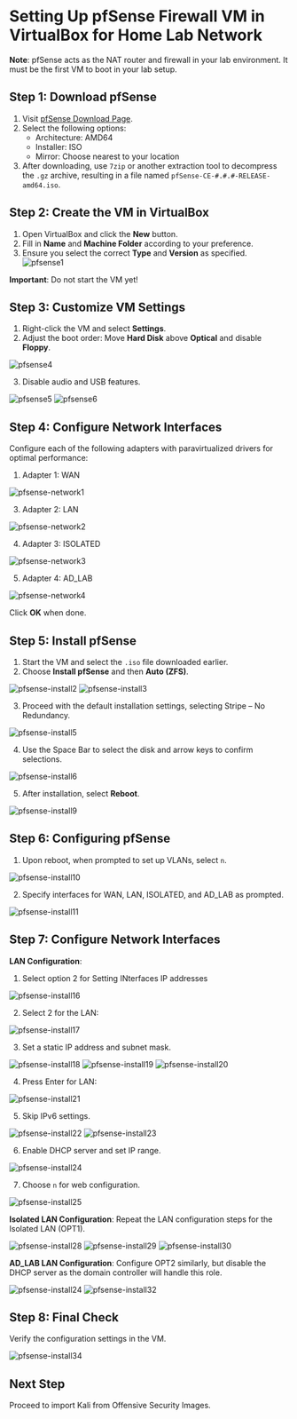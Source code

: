 
# Setting Up pfSense Firewall VM in VirtualBox for Home Lab Network

**Note**: pfSense acts as the NAT router and firewall in your lab environment. It must be the first VM to boot in your lab setup.

## Step 1: Download pfSense
1. Visit [pfSense Download Page](https://www.pfsense.org/download/).
2. Select the following options:
   - Architecture: AMD64
   - Installer: ISO
   - Mirror: Choose nearest to your location
3. After downloading, use `7zip` or another extraction tool to decompress the `.gz` archive, resulting in a file named `pfSense-CE-#.#.#-RELEASE-amd64.iso`.

## Step 2: Create the VM in VirtualBox
1. Open VirtualBox and click the **New** button.
2. Fill in **Name** and **Machine Folder** according to your preference.
3. Ensure you select the correct **Type** and **Version** as specified.
![pfsense1](https://github.com/mjohansona2/Home-Lab/assets/6199686/7b734ade-b72c-4d6f-9056-b1a2a1cd301f)

**Important**: Do not start the VM yet!

## Step 3: Customize VM Settings
1. Right-click the VM and select **Settings**.
2. Adjust the boot order: Move **Hard Disk** above **Optical** and disable **Floppy**.

![pfsense4](https://github.com/mjohansona2/Home-Lab/assets/6199686/62333ffb-991d-4b4e-8663-a4f1eb28f773)

3. Disable audio and USB features.

![pfsense5](https://github.com/mjohansona2/Home-Lab/assets/6199686/f19bfba9-1f8b-436b-8672-27687974d144) ![pfsense6](https://github.com/mjohansona2/Home-Lab/assets/6199686/e3c1adc6-8b8e-4c04-88f8-12f73db0aef8)


## Step 4: Configure Network Interfaces
Configure each of the following adapters with paravirtualized drivers for optimal performance:
1. Adapter 1: WAN

![pfsense-network1](https://github.com/mjohansona2/Home-Lab/assets/6199686/b8f94894-e18e-400c-8161-19fd38482d42)

3. Adapter 2: LAN

![pfsense-network2](https://github.com/mjohansona2/Home-Lab/assets/6199686/51f64483-c461-4b24-b474-549ef4b50ff6)

4. Adapter 3: ISOLATED

![pfsense-network3](https://github.com/mjohansona2/Home-Lab/assets/6199686/fe6cf908-98b9-4b96-bb46-b0dc5ed0eb2c)

5. Adapter 4: AD_LAB

![pfsense-network4](https://github.com/mjohansona2/Home-Lab/assets/6199686/84960fdc-cbcb-4c87-8b22-537c989cf4d5)

Click **OK** when done.

## Step 5: Install pfSense
1. Start the VM and select the `.iso` file downloaded earlier.
2. Choose **Install pfSense** and then **Auto (ZFS)**.

![pfsense-install2](https://github.com/mjohansona2/Home-Lab/assets/6199686/428d1a64-4465-45a8-aceb-977ddef91725)
![pfsense-install3](https://github.com/mjohansona2/Home-Lab/assets/6199686/219d94ba-2d24-4108-8c60-6ef839837dbb)

3. Proceed with the default installation settings, selecting Stripe – No Redundancy.

![pfsense-install5](https://github.com/mjohansona2/Home-Lab/assets/6199686/5636f52f-6274-4acf-98a0-28694c695be8)


4. Use the Space Bar to select the disk and arrow keys to confirm selections.

![pfsense-install6](https://github.com/mjohansona2/Home-Lab/assets/6199686/8265ea8f-eff3-482b-a718-86637b0c2352)

5. After installation, select **Reboot**.

![pfsense-install9](https://github.com/mjohansona2/Home-Lab/assets/6199686/6d10a215-d754-497b-bb06-32b0ae110138)

## Step 6: Configuring pfSense
1. Upon reboot, when prompted to set up VLANs, select `n`.

![pfsense-install10](https://github.com/mjohansona2/Home-Lab/assets/6199686/ffb900a1-7df0-497b-b0d0-587355be62e9)

2. Specify interfaces for WAN, LAN, ISOLATED, and AD_LAB as prompted.

![pfsense-install11](https://github.com/mjohansona2/Home-Lab/assets/6199686/7ff20490-98ff-4522-bc12-7fa4e6a87d70)

## Step 7: Configure Network Interfaces
**LAN Configuration**:
1. Select option 2 for Setting INterfaces IP addresses

![pfsense-install16](https://github.com/mjohansona2/Home-Lab/assets/6199686/07d9d581-37ba-4653-92df-73e9c8f1c386)

2. Select 2 for the LAN:

![pfsense-install17](https://github.com/mjohansona2/Home-Lab/assets/6199686/2ac37c61-842c-489d-941a-7d400254f9c7)

3. Set a static IP address and subnet mask.

![pfsense-install18](https://github.com/mjohansona2/Home-Lab/assets/6199686/a000a23c-b5e6-4b03-b11e-38afe34f6e04)
![pfsense-install19](https://github.com/mjohansona2/Home-Lab/assets/6199686/46504b25-8e0d-4e76-91cb-1a4009736808)
![pfsense-install20](https://github.com/mjohansona2/Home-Lab/assets/6199686/e834f614-d19b-4c6e-8a5d-6868791a44f6)

4. Press Enter for LAN:

![pfsense-install21](https://github.com/mjohansona2/Home-Lab/assets/6199686/0fc5f2c2-4dc6-4459-baff-91a3ccad403f)

5. Skip IPv6 settings.

![pfsense-install22](https://github.com/mjohansona2/Home-Lab/assets/6199686/77da1cba-6137-4abe-8c34-ebf4bebbd025)
![pfsense-install23](https://github.com/mjohansona2/Home-Lab/assets/6199686/853435ea-82a3-45b9-9277-7fa0dce62284)

6. Enable DHCP server and set IP range.

![pfsense-install24](https://github.com/mjohansona2/Home-Lab/assets/6199686/cf4364a0-85b3-4138-8516-29db84ffd2f2)

7. Choose `n` for web configuration.

![pfsense-install25](https://github.com/mjohansona2/Home-Lab/assets/6199686/cae88281-5c46-4091-80ca-f0b16a9df74b)


**Isolated LAN Configuration**:
Repeat the LAN configuration steps for the Isolated LAN (OPT1).

![pfsense-install28](https://github.com/mjohansona2/Home-Lab/assets/6199686/8c012da4-883f-45c1-9d4e-c12b758811e2)
![pfsense-install29](https://github.com/mjohansona2/Home-Lab/assets/6199686/9ad48893-40ec-4204-864d-ff25db6c3bd3)
![pfsense-install30](https://github.com/mjohansona2/Home-Lab/assets/6199686/af764959-90d8-48c0-8ffb-86c6cae276b0)



**AD_LAB LAN Configuration**:
Configure OPT2 similarly, but disable the DHCP server as the domain controller will handle this role.

![pfsense-install24](https://github.com/mjohansona2/Home-Lab/assets/6199686/ebef864e-c87f-4303-b7dd-aee6a40478a1)
![pfsense-install32](https://github.com/mjohansona2/Home-Lab/assets/6199686/68cec41d-31f6-45b7-8156-1d0ae6bf8154)

## Step 8: Final Check
Verify the configuration settings in the VM.

![pfsense-install34](https://github.com/mjohansona2/Home-Lab/assets/6199686/1002b12c-c10e-4aaa-96f1-5e9815be1d4d)


## Next Step
Proceed to import Kali from Offensive Security Images.
